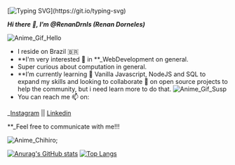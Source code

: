 [![Typing SVG](https://readme-typing-svg.herokuapp.com/?lines=Hello+World!)](https://git.io/typing-svg)

**_Hi there 👋, I’m @RenanDrnls (Renan Dorneles)_**

![Anime_Gif_Hello](https://gifimage.net/wp-content/uploads/2018/10/anime-finger-spin-gif-7.gif)

- I reside on Brazil 🇧🇷
- **I'm very interested 👀 in **_WebDevelopment on general.
- Super curious about computation in general.
- **I’m currently learning 🌱 Vanilla Javascript, NodeJS and SQL to expand my skills and 
looking to collaborate 💞️ on open source projects to help the community, but i need learn more to do that.
![Anime_Gif_Susp](http://gifimage.net/wp-content/uploads/2017/08/transparent-anime-gif-4.gif)
- You can reach me 📫 on:

_[Instagram](https://www.instagram.com/renan_dorneles.jpg/) || [Linkedin](https://www.linkedin.com/in/renan-dorneles-schuquel-76810a179/)

**_Feel free to communicate with me!!!

![Anime_Chihiro](https://cdn140.picsart.com/301812832132201.gif?to=min&r=1024);

[![Anurag's GitHub stats](https://github-readme-stats.vercel.app/api?username=RenanDrnls&show_icons=true&theme=tokyonight)](https://github.com/anuraghazra/github-readme-stats) [![Top Langs](https://github-readme-stats.vercel.app/api/top-langs/?username=RenanDrnls&exclude_repo=to-do-list,own-site-demo&theme=tokyonight)](https://github.com/anuraghazra/github-readme-stats)
